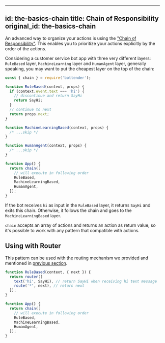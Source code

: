 
---
id: the-basics-chain
title: Chain of Responsibility
original_id: the-basics-chain
---

An advanced way to organize your actions is using the ["Chain of Responsibility"](https://en.wikipedia.org/wiki/Chain-of-responsibility_pattern). This enables you to prioritize your actions explicitly by the order of the actions.

Considering a customer service bot app with three very different layers: `RuleBased` layer, `MachineLearning` layer and `HumanAgent` layer, generally speaking, you may want to put the cheapest layer on the top of the chain:

```js
const { chain } = require('bottender');

function RuleBased(context, props) {
  if (context.event.text === 'hi') {
    // discontinue and return SayHi
    return SayHi;
  }
  // continue to next
  return props.next;
}

function MachineLearningBased(context, props) {
  /* ...skip */
}

function HumanAgent(context, props) {
  /* ...skip */
}

function App() {
  return chain([
    // will execute in following order
    RuleBased,
    MachineLearningBased,
    HumanAgent,
  ]);
}
```

If the bot receives `hi` as input in the `RuleBased` layer, it returns `SayHi` and exits this chain. Otherwise, it follows the chain and goes to the `MachineLearningBased` layer.

`chain` accepts an array of actions and returns an action as return value, so it's possible to work with any pattern that compatible with actions.

## Using with Router

This pattern can be used with the routing mechanism we provided and mentioned in [previous section](the-basics-routing.md).

```js
function RuleBased(context, { next }) {
  return router([
    text('hi', SayHi), // return SayHi when receiving hi text message
    route('*', next), // return next
  ]);
}

function App() {
  return chain([
    // will execute in following order
    RuleBased,
    MachineLearningBased,
    HumanAgent,
  ]);
}
```